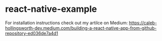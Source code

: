 # react-native-example
For installation instructions check out my artilce on Medium: https://caleb-hollingsworth-dev.medium.com/building-a-react-native-app-from-github-repository-ed036de7a4d1
